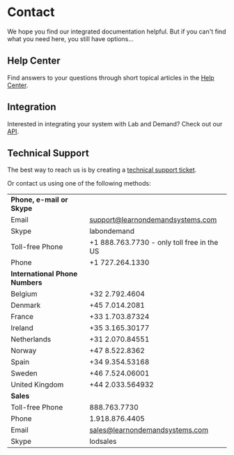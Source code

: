 # Contact 

We hope you find our integrated documentation helpful. But if you can't find what you need here, you still have options...


## Help Center

Find answers to your questions through short topical articles in the [Help Center](https://learnondemand.zendesk.com/hc/en-us/categories/200402875-Enlight-LOD-Lab-Developers).

## Integration

Interested in integrating your system with Lab and Demand? Check out our [API](/apidocumentation/v3).

## Technical Support

The best way to reach us is by creating a <a href="https://learnondemand.zendesk.com/hc/en-us/requests/new">technical support ticket</a>.

Or contact us using one of the following methods:

|||
|---|---|
|**Phone, e-mail or Skype**||
|Email|<a href="mailto:support@learnondemandsystems.com">support@learnondemandsystems.com</a>|
|Skype|labondemand|
|Toll-free Phone|+1 888.763.7730 - only toll free in the US|
|Phone|+1 727.264.1330|
|**International Phone Numbers**||
|Belgium|+32 2.792.4604|
|Denmark|+45 7.014.2081|
|France|+33 1.703.87324|
|Ireland|+35 3.165.30177|
|Netherlands|+31 2.070.84551|
|Norway|+47 8.522.8362|
|Spain|+34 9.354.53168|
|Sweden|+46 7.524.06001|
|United Kingdom|+44 2.033.564932|
|**Sales**||
|Toll-free Phone|888.763.7730|
|Phone|1.918.876.4405|
|Email|<a href="mailto:sales@learnondemandsystems.com">sales@learnondemandsystems.com</a>|
|Skype|lodsales|
